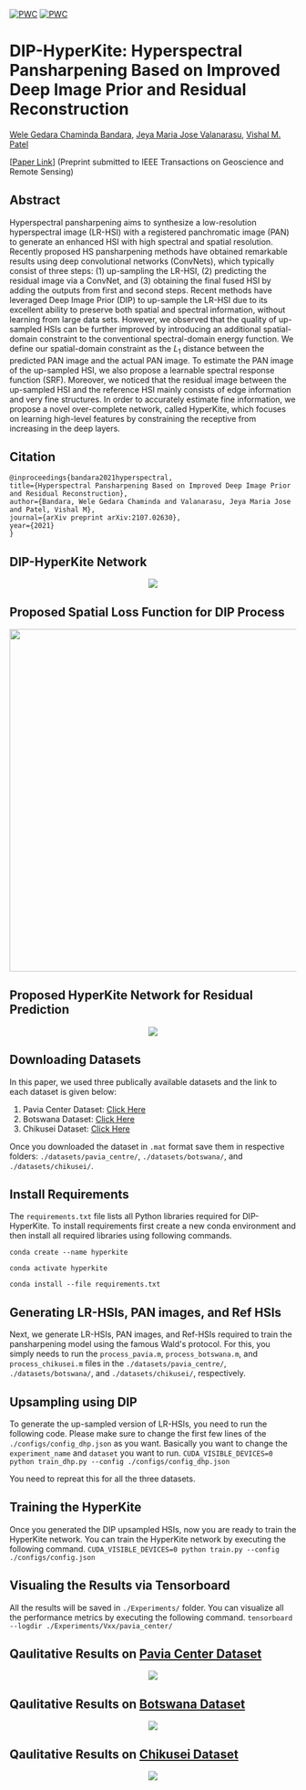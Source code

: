 [![PWC](https://img.shields.io/endpoint.svg?url=https://paperswithcode.com/badge/hyperspectral-pansharpening-based-on-improved/super-resolution-on-botswana)](https://paperswithcode.com/sota/super-resolution-on-botswana?p=hyperspectral-pansharpening-based-on-improved)
[![PWC](https://img.shields.io/endpoint.svg?url=https://paperswithcode.com/badge/hyperspectral-pansharpening-based-on-improved/super-resolution-on-pavia-centre)](https://paperswithcode.com/sota/super-resolution-on-pavia-centre?p=hyperspectral-pansharpening-based-on-improved)
# DIP-HyperKite: Hyperspectral Pansharpening Based on Improved Deep Image Prior and  Residual Reconstruction
[Wele Gedara Chaminda Bandara](https://www.researchgate.net/profile/Chaminda-Bandara-4), [Jeya Maria Jose Valanarasu](https://jeya-maria-jose.github.io/research/), [Vishal M. Patel](https://engineering.jhu.edu/vpatel36/sciencex_teams/vishalpatel/)

[[Paper Link](https://arxiv.org/abs/2107.02630)] (Preprint submitted to IEEE Transactions on Geoscience and Remote Sensing)

## Abstract
Hyperspectral pansharpening aims to synthesize a low-resolution hyperspectral image (LR-HSI) with a registered panchromatic image (PAN) to generate an enhanced HSI with high spectral and spatial resolution.  Recently proposed HS pansharpening methods have obtained remarkable results using deep convolutional networks (ConvNets), which typically consist of three steps: (1) up-sampling the LR-HSI, (2) predicting the residual image via a ConvNet, and (3) obtaining the final fused HSI by adding the outputs from first and second steps.  Recent methods have leveraged Deep Image Prior (DIP) to up-sample the LR-HSI due to its excellent ability to preserve both spatial and spectral information, without learning from  large data sets. However, we observed that the quality of up-sampled HSIs can be further improved by introducing an additional spatial-domain constraint to the conventional spectral-domain energy function. We define our spatial-domain constraint as the $L_1$ distance between the predicted PAN image and the actual PAN image. To estimate the PAN image of the up-sampled HSI, we also propose a learnable spectral response function (SRF). Moreover, we noticed that the residual image between the up-sampled HSI and the reference HSI mainly consists of edge information and very fine structures. In order to accurately estimate fine information, we propose a novel over-complete network, called HyperKite, which focuses on learning high-level features by constraining the receptive from increasing in the deep layers.

## Citation
    @inproceedings{bandara2021hyperspectral,
    title={Hyperspectral Pansharpening Based on Improved Deep Image Prior and Residual Reconstruction},
    author={Bandara, Wele Gedara Chaminda and Valanarasu, Jeya Maria Jose and Patel, Vishal M},
    journal={arXiv preprint arXiv:2107.02630},
    year={2021}
    } 

## DIP-HyperKite Network
<p align="center">
<img src="imgs/GRS-method.jpg"/>

## Proposed Spatial Loss Function for DIP Process
<p align="center">
<img src="imgs/GRS-R.jpg" width="600px"/>

## Proposed HyperKite Network for Residual Prediction
<p align="center">
<img src="imgs/GRS-HyperKite.jpg"/>

## Downloading Datasets
In this paper, we used three publically available datasets and the link to each dataset is given below:
1. Pavia Center Dataset: [Click Here](http://www.ehu.eus/ccwintco/index.php/Hyperspectral_Remote_Sensing_Scenes)
2. Botswana Dataset: [Click Here](http://www.ehu.eus/ccwintco/index.php/Hyperspectral_Remote_Sensing_Scenes)
3. Chikusei Dataset: [Click Here](https://naotoyokoya.com/Download.html)

Once you downloaded the dataset in `.mat` format save them in respective folders: `./datasets/pavia_centre/`, `./datasets/botswana/`, and `./datasets/chikusei/`.
## Install Requirements
The `requirements.txt` file lists all Python libraries required for DIP-HyperKite. To install requirements first create a new conda environment and then install all required libraries using following commands.

`conda create --name hyperkite`

`conda activate hyperkite`

`conda install --file requirements.txt`

## Generating LR-HSIs, PAN images, and Ref HSIs
Next, we generate LR-HSIs, PAN images, and Ref-HSIs required to train the pansharpening model using the famous Wald's protocol. For this, you simply needs to run the `process_pavia.m`, `process_botswana.m`, and `process_chikusei.m` files in the `./datasets/pavia_centre/`, `./datasets/botswana/`, and `./datasets/chikusei/`, respectively.

## Upsampling using DIP
To generate the up-sampled version of LR-HSIs, you need to run the following code. 
Please make sure to change the first few lines of the `./configs/config_dhp.json` as you want. 
Basically you want to change the `experiment_name` and `dataset` you want to run.
    `CUDA_VISIBLE_DEVICES=0 python train_dhp.py --config ./configs/config_dhp.json`

You need to repreat this for all the three datasets.

## Training the HyperKite
Once you generated the DIP upsampled HSIs, now you are ready to train the HyperKite network. You can train the HyperKite network by executing the following command.
    `CUDA_VISIBLE_DEVICES=0 python train.py --config ./configs/config.json`

## Visualing the Results via Tensorboard
All the results will be saved in `./Experiments/` folder. You can visualize all the performance metrics by executing the following command.
    `tensorboard --logdir ./Experiments/Vxx/pavia_center/`
    
## Qaulitative Results on [Pavia Center Dataset](http://www.ehu.eus/ccwintco/index.php/Hyperspectral_Remote_Sensing_Scenes)
<p align="center">
<img src="imgs/GRS2-final_pred_pavia.jpg"/>

## Qaulitative Results on [Botswana Dataset](http://www.ehu.eus/ccwintco/index.php/Hyperspectral_Remote_Sensing_Scenes)
<p align="center">
<img src="imgs/GRS2-final_pred_botswana.jpg"/>

## Qaulitative Results on [Chikusei Dataset](https://naotoyokoya.com/Download.html)
<p align="center">
<img src="imgs/GRS2-final_pred_chikusei.jpg"/>
